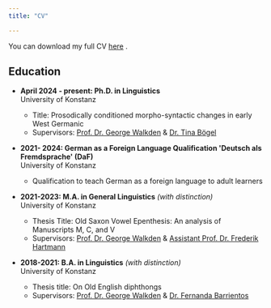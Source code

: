 ```yaml
---
title: "CV"

---
```


You can download my full CV [here](/mywebsite/files/CV_Riegger.pdf) .


## Education

- **April 2024 - present: Ph.D. in Linguistics**  
  University of Konstanz  
	- Title: Prosodically conditioned morpho-syntactic changes in early West Germanic
	- Supervisors: [Prof. Dr. George Walkden](http://walkden.space) & [Dr. Tina Bögel](https://ling.sprachwiss.uni-konstanz.de/pages/home/boegel/)  

- **2021- 2024: German as a Foreign Language Qualification 'Deutsch als Fremdsprache' (DaF)**  
  University of Konstanz 
	- Qualification to teach German as a foreign language to adult learners 

- **2021-2023: M.A. in General Linguistics** *(with distinction)*   
  University of Konstanz 
	- Thesis Title: Old Saxon Vowel Epenthesis: An analysis of Manuscripts M, C, and V 
	- Supervisors: [Prof. Dr. George Walkden](http://walkden.space) & [Assistant Prof. Dr. Frederik Hartmann](https://frithureiks.github.io)

- **2018-2021: B.A. in Linguistics** *(with distinction)*   
  University of Konstanz 
	- Thesis title: On Old English diphthongs
	- Supervisors: [Prof. Dr. George Walkden](http://walkden.space) & [Dr. Fernanda Barrientos](https://www.fernandabarrientos.cl)
